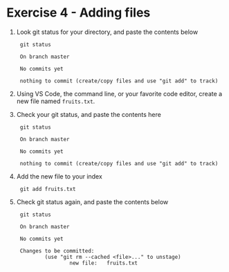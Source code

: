 # Exercise 4 - Adding files

1. Look git status for your directory, and paste the contents below

        git status

        On branch master

        No commits yet

        nothing to commit (create/copy files and use "git add" to track)



2. Using VS Code, the command line, or your favorite code editor, create a new file named `fruits.txt`.

3. Check your git status, and paste the contents here

        git status

        On branch master

        No commits yet

        nothing to commit (create/copy files and use "git add" to track)



4. Add the new file to your index

        git add fruits.txt

5. Check git status again, and paste the contents below

        git status

        On branch master

        No commits yet

        Changes to be committed:
                (use "git rm --cached <file>..." to unstage)
                        new file:   fruits.txt




